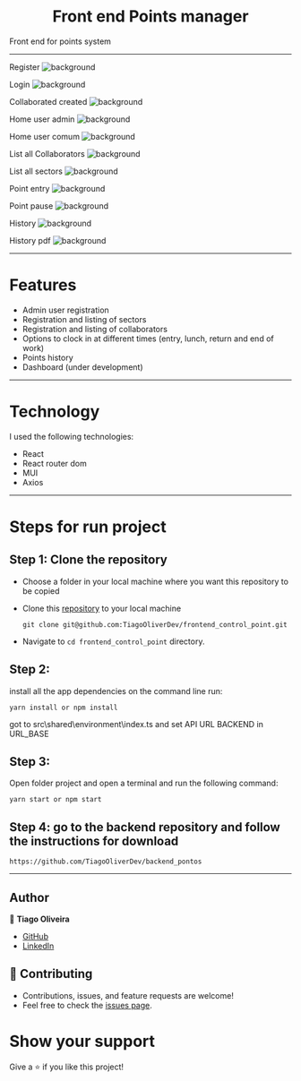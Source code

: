 <h1 align="center">Front end Points manager</h1>

Front end for points system

<hr/>


Register
![background](https://github.com/TiagoOliverDev/frontend_control_point/blob/main/images/cadastro.png)

Login
![background](https://github.com/TiagoOliverDev/frontend_control_point/blob/main/images/login.png)

Collaborated created
![background](https://github.com/TiagoOliverDev/frontend_control_point/blob/main/images/cadastroColaborador.png)

Home user admin
![background](https://github.com/TiagoOliverDev/frontend_control_point/blob/main/images/homeAdmin.png)

Home user comum
![background](https://github.com/TiagoOliverDev/frontend_control_point/blob/main/images/homeComum.png)

List all Collaborators
![background](https://github.com/TiagoOliverDev/frontend_control_point/blob/main/images/homeAdmin.png)

List all sectors
![background](https://github.com/TiagoOliverDev/frontend_control_point/blob/main/images/setoresList.png)

Point entry
![background](https://github.com/TiagoOliverDev/frontend_control_point/blob/main/images/pontoEntrada.png)

Point pause
![background](https://github.com/TiagoOliverDev/frontend_control_point/blob/main/images/pontoPausa.png)

History
![background](https://github.com/TiagoOliverDev/frontend_control_point/blob/main/images/relatorios.png)

History pdf
![background](https://github.com/TiagoOliverDev/frontend_control_point/blob/main/images/pdfHistorico.png)


<hr/>

# Features 

- Admin user registration
- Registration and listing of sectors
- Registration and listing of collaborators
- Options to clock in at different times (entry, lunch, return and end of work)
- Points history 
- Dashboard (under development)

<hr/>

# Technology

I used the following technologies:

- React
- React router dom
- MUI
- Axios


<hr/>

# Steps for run project

## Step 1: Clone the repository

- Choose a folder in your local machine where you want this repository to be copied

- Clone this [repository](git@github.com:TiagoOliverDev/frontend_control_point.git) to your local machine 

   ```
  git clone git@github.com:TiagoOliverDev/frontend_control_point.git
  ```

- Navigate to `cd frontend_control_point`  directory.

## Step 2: 

install all the app dependencies on the command line run:

  ```
  yarn install or npm install
  ```

got to src\shared\environment\index.ts and set API URL BACKEND in URL_BASE

## Step 3: 

Open folder project and open a terminal and run the following command:

  ```
  yarn start or npm start
  ```
## Step 4: go to the backend repository and follow the instructions for download

  ```
  https://github.com/TiagoOliverDev/backend_pontos
  ```
  
<hr/>


## Author

:man: **Tiago Oliveira**

- [GitHub](https://github.com/TiagoOliverDev/)
- [LinkedIn](https://www.linkedin.com/in/tiago-oliveira-49a2a6205/)

## 🤝 Contributing
- Contributions, issues, and feature requests are welcome!
- Feel free to check the [issues page](https://github.com/TiagoOliverDev/frontend_control_point/issues).

# Show your support
Give a ⭐ if you like this project!

